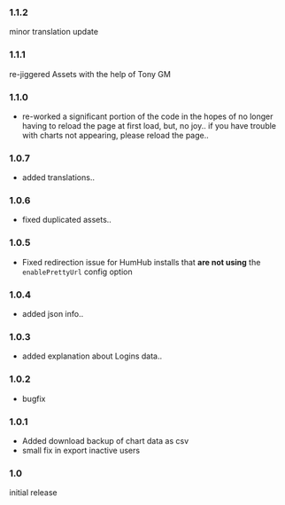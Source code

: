 

### 1.1.2

minor translation update

### 1.1.1

re-jiggered Assets with the help of Tony GM

### 1.1.0

- re-worked a significant portion of the code in the hopes of no longer having to reload the page at first load, but, no joy..
if you have trouble with charts not appearing, please reload the page..

### 1.0.7

- added translations..

### 1.0.6

- fixed duplicated assets..

### 1.0.5

- Fixed redirection issue for HumHub installs that **are not using** the `enablePrettyUrl` config option

### 1.0.4

- added json info..

### 1.0.3

- added explanation about Logins data..

### 1.0.2

- bugfix

### 1.0.1

- Added download backup of chart data as csv
- small fix in export inactive users

### 1.0

initial release